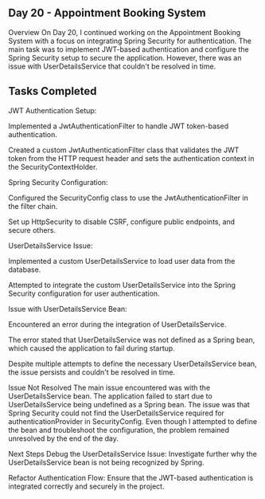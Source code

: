 ## Day 20 - Appointment Booking System
Overview
On Day 20, I continued working on the Appointment Booking System with a focus on integrating Spring Security for authentication. The main task was to implement JWT-based authentication and configure the Spring Security setup to secure the application. However, there was an issue with UserDetailsService that couldn't be resolved in time.

## Tasks Completed
JWT Authentication Setup:

Implemented a JwtAuthenticationFilter to handle JWT token-based authentication.

Created a custom JwtAuthenticationFilter class that validates the JWT token from the HTTP request header and sets the authentication context in the SecurityContextHolder.

Spring Security Configuration:

Configured the SecurityConfig class to use the JwtAuthenticationFilter in the filter chain.

Set up HttpSecurity to disable CSRF, configure public endpoints, and secure others.

UserDetailsService Issue:

Implemented a custom UserDetailsService to load user data from the database.

Attempted to integrate the custom UserDetailsService into the Spring Security configuration for user authentication.

Issue with UserDetailsService Bean:

Encountered an error during the integration of UserDetailsService.

The error stated that UserDetailsService was not defined as a Spring bean, which caused the application to fail during startup.

Despite multiple attempts to define the necessary UserDetailsService bean, the issue persists and couldn't be resolved in time.

Issue Not Resolved
The main issue encountered was with the UserDetailsService bean. The application failed to start due to UserDetailsService being undefined as a Spring bean. The issue was that Spring Security could not find the UserDetailsService required for authenticationProvider in SecurityConfig. Even though I attempted to define the bean and troubleshoot the configuration, the problem remained unresolved by the end of the day.

Next Steps
Debug the UserDetailsService Issue: Investigate further why the UserDetailsService bean is not being recognized by Spring.

Refactor Authentication Flow: Ensure that the JWT-based authentication is integrated correctly and securely in the project.